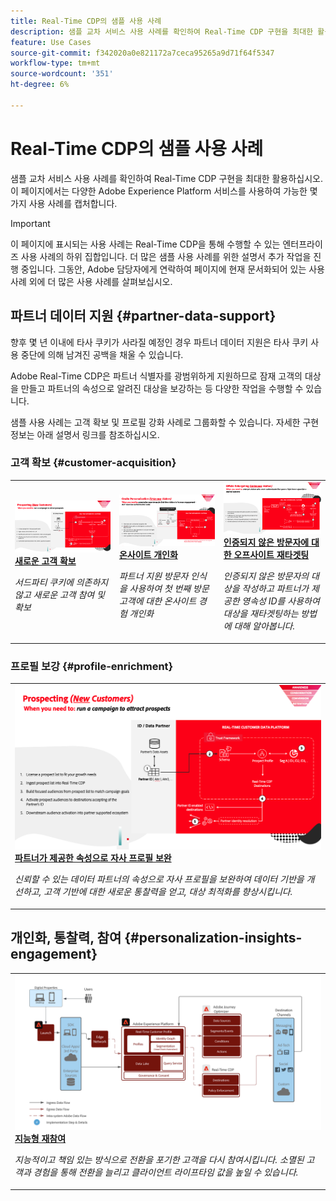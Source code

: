 ```yaml
---
title: Real-Time CDP의 샘플 사용 사례
description: 샘플 교차 서비스 사용 사례를 확인하여 Real-Time CDP 구현을 최대한 활용하십시오.
feature: Use Cases
source-git-commit: f342020a0e821172a7ceca95265a9d71f64f5347
workflow-type: tm+mt
source-wordcount: '351'
ht-degree: 6%

---
```


# Real-Time CDP의 샘플 사용 사례

샘플 교차 서비스 사용 사례를 확인하여 Real-Time CDP 구현을 최대한 활용하십시오. 이 페이지에서는 다양한 Adobe Experience Platform 서비스를 사용하여 가능한 몇 가지 사용 사례를 캡처합니다.

>[!IMPORTANT]
>
>이 페이지에 표시되는 사용 사례는 Real-Time CDP을 통해 수행할 수 있는 엔터프라이즈 사용 사례의 하위 집합입니다. 더 많은 샘플 사용 사례를 위한 설명서 추가 작업을 진행 중입니다. 그동안, Adobe 담당자에게 연락하여 페이지에 현재 문서화되어 있는 사용 사례 외에 더 많은 사용 사례를 살펴보십시오.

## 파트너 데이터 지원 {#partner-data-support}

향후 몇 년 이내에 타사 쿠키가 사라질 예정인 경우 파트너 데이터 지원은 타사 쿠키 사용 중단에 의해 남겨진 공백을 채울 수 있습니다.

Adobe Real-Time CDP은 파트너 식별자를 광범위하게 지원하므로 잠재 고객의 대상을 만들고 파트너의 속성으로 알려진 대상을 보강하는 등 다양한 작업을 수행할 수 있습니다.

샘플 사용 사례는 고객 확보 및 프로필 강화 사례로 그룹화할 수 있습니다. 자세한 구현 정보는 아래 설명서 링크를 참조하십시오.

### 고객 확보 {#customer-acquisition}

<table style="margin-top: 0 !important">
<tr>
  <td>
    <a href="../partner-data/prospecting.md">
      <img alt="서드파티 쿠키에 의존하지 않고 새로운 고객 참여 및 확보" src="/help/rtcdp/assets/partner-data/prospecting/prospecting-use-case-overview.png" />
    </a>
    <div>
      <a href="../partner-data/prospecting.md">
    <strong>새로운 고객 확보</strong>
    </a>
    </div>
    <p>
    <em>서드파티 쿠키에 의존하지 않고 새로운 고객 참여 및 확보</em>
    <p>
  </td>
  <td>
    <a href="../partner-data/onsite-personalization.md">
      <img alt="파트너 지원 방문자 인식을 사용하여 알 수 없는 방문자에 대한 온사이트 경험 개인화" src="/help/rtcdp/assets/partner-data/onsite-personalization/onsite-personalization-overview.png" />
    </a>
    <div>
      <a href="../partner-data/onsite-personalization.md">
    <strong>온사이트 개인화</strong>
    </a>
    </div>
    <p>
    <em>파트너 지원 방문자 인식을 사용하여 첫 번째 방문 고객에 대한 온사이트 경험 개인화</em>
    <p>
  </td>
  <td>
    <a href="../partner-data/offsite-retargeting.md">
      <img alt="인증되지 않은 방문자의 대상을 작성하고 파트너가 제공한 영속성 ID를 사용하여 대상을 재타겟팅하는 방법에 대해 알아봅니다." src="../assets/offsite-retargeting/header.png" />
    </a>
    <div>
      <a href="../partner-data/offsite-retargeting.md">
    <strong>인증되지 않은 방문자에 대한 오프사이트 재타겟팅</strong>
    </a>
    </div>
    <p>
    <em>인증되지 않은 방문자의 대상을 작성하고 파트너가 제공한 영속성 ID를 사용하여 대상을 재타겟팅하는 방법에 대해 알아봅니다.</em>
    <p>
  </td>
  </tr>
  </table>

### 프로필 보강 {#profile-enrichment}

<table style="margin-top: 0 !important">
<tr>
  <td>
    <a href="../partner-data/prospecting.md">
      <img alt="파트너가 제공한 속성으로 자사 프로필 보완" src="/help/rtcdp/assets/partner-data/prospecting/prospecting-use-case-overview.png" />
    </a>
    <div>
      <a href="../partner-data/prospecting.md">
    <strong>파트너가 제공한 속성으로 자사 프로필 보완</strong>
    </a>
    </div>
    <p>
    <em>신뢰할 수 있는 데이터 파트너의 속성으로 자사 프로필을 보완하여 데이터 기반을 개선하고, 고객 기반에 대한 새로운 통찰력을 얻고, 대상 최적화를 향상시킵니다.</em>
    <p>
  </td>
  </tr>
  </table>

## 개인화, 통찰력, 참여 {#personalization-insights-engagement}

<table style="margin-top: 0 !important">
<tr>
  <td>
    <a href="/help/rtcdp/use-case-guides/intelligent-re-engagement/intelligent-re-engagement.md">
      <img alt="파트너가 제공한 속성으로 자사 프로필 보완" src="/help/rtcdp/use-case-guides/intelligent-re-engagement/images/step-by-step.png" />
    </a>
    <div>
      <a href="../partner-data/prospecting.md">
    <strong>지능형 재참여</strong>
    </a>
    </div>
    <p>
    <em>지능적이고 책임 있는 방식으로 전환을 포기한 고객을 다시 참여시킵니다. 소멸된 고객과 경험을 통해 전환을 늘리고 클라이언트 라이프타임 값을 높일 수 있습니다.</em>
    <p>
  </td>
  </tr>
  </table>

